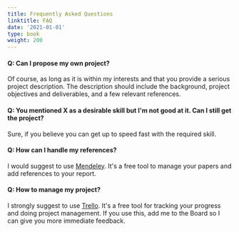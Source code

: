 ```yaml
---
title: Frequently Asked Questions
linktitle: FAQ
date: '2021-01-01'
type: book
weight: 200
---
```


#### Q: Can I propose my own project?

Of course, as long as it is within my interests and that you provide a serious project description. The description should include the background, project objectives and deliverables, and a few relevant references.

#### Q: You mentioned X as a desirable skill but I'm not good at it. Can I still get the project?

Sure, if you believe you can get up to speed fast with the required skill.

#### Q: How can I handle my references?

I would suggest to use [Mendeley](https://www.mendeley.com/). It's a free tool to manage your papers and add references to your report.

#### Q: How to manage my project?

I strongly suggest to use [Trello](https://trello.com). It's a free tool for tracking your progress and doing project management. If you use this, add me to the Board so I can give you more immediate feedback.
